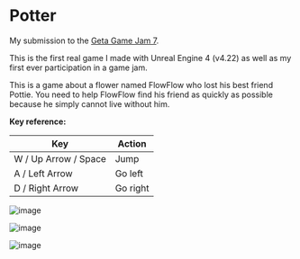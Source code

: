 # Potter

My submission to the [Geta Game Jam 7](https://itch.io/jam/geta-game-jam-7).

This is the first real game I made with Unreal Engine 4 (v4.22) as well as my first ever participation in a game jam.

This is a game about a flower named FlowFlow who lost his best friend Pottie. You need to help FlowFlow find his friend as quickly as possible because he simply cannot live without him.

**Key reference:**

| Key                   | Action    |
| --------------------- | --------- |
| W / Up Arrow / Space  | Jump      |
| A / Left Arrow        | Go left   |
| D / Right Arrow       | Go right  |

![image](https://user-images.githubusercontent.com/19776837/56084931-3bbf8780-5e3b-11e9-97a7-be7d262bd2b9.png)

![image](https://user-images.githubusercontent.com/19776837/56084940-5bef4680-5e3b-11e9-8396-a4b3c4a52587.jpg)

![image](https://user-images.githubusercontent.com/19776837/56084955-8f31d580-5e3b-11e9-8aae-745a7f6965df.png)
